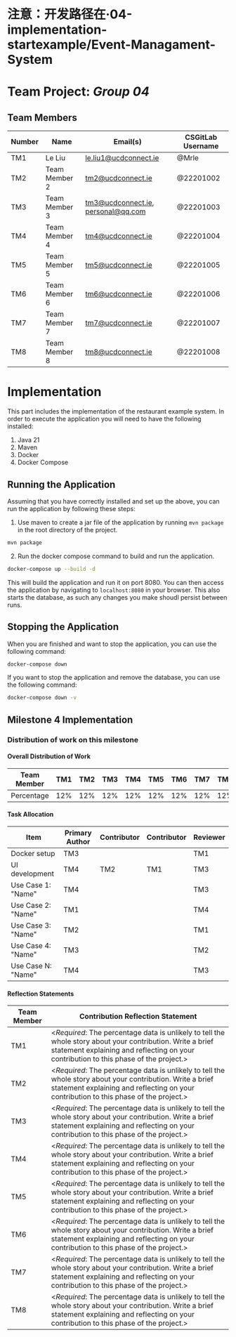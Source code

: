 # 注意：开发路径在·04-implementation-startexample/Event-Managament-System

# Team Project: *Group 04*

## Team Members
| Number | Name | Email(s) | CSGitLab Username |
|--------|------|----------|-------------------|
| TM1    | Le Liu | le.liu1@ucdconnect.ie | @Mrle |
| TM2    | Team Member 2 | tm2@ucdconnect.ie | @22201002 |     
| TM3    | Team Member 3 | tm3@ucdconnect.ie, personal@qq.com | @22201003 |     
| TM4    | Team Member 4 | tm4@ucdconnect.ie | @22201004 |     
| TM5    | Team Member 5 | tm5@ucdconnect.ie | @22201005 |     
| TM6    | Team Member 6 | tm6@ucdconnect.ie | @22201006 |     
| TM7    | Team Member 7 | tm7@ucdconnect.ie | @22201007 |     
| TM8    | Team Member 8 | tm8@ucdconnect.ie | @22201008 |

# Implementation

This part includes the implementation of the restaurant example system. In order to execute the application you will need to have the following installed:
1. Java 21
2. Maven
3. Docker
4. Docker Compose

## Running the Application	
Assuming that you have correctly installed and set up the above, you can run the application by following these steps:
1. Use maven to create a jar file of the application by running `mvn package` in the root directory of the project.
```bash
mvn package
```
2. Run the docker compose command to build and run the application.
```bash
docker-compose up --build -d
```

This will build the application and run it on port 8080. You can then access the application by navigating to `localhost:8080` in your browser. This also starts the database, as such any changes you make shoudl persist between runs.

## Stopping the Application
When you are finished and want to stop the application, you can use the following command:
```bash
docker-compose down
```

If you want to stop the application and remove the database, you can use the following command:
```bash
docker-compose down -v
```

## Milestone 4 Implementation

### Distribution of work on this milestone
#### Overall Distribution of Work
| Team Member | TM1 | TM2 | TM3 | TM4 | TM5 | TM6 | TM7 | TM8 |
|-------------|-----|-----|-----|-----|-----|-----|-----|-----|
| Percentage  | 12% | 12% | 12% | 12% | 12% | 12% | 12% | 12% |
#### Task Allocation
| Item               | Primary Author | Contributor | Contributor | Reviewer |
|--------------------|-----|-----|-----|-----|
| Docker setup       | TM3 |     |     | TM1 |
| UI development     | TM4 | TM2 | TM1 | TM3 |
| Use Case 1: "Name" | TM4 |     |     | TM3 |
| Use Case 2: "Name" | TM1 |     |     | TM4 |
| Use Case 3: "Name" | TM2 |     |     | TM1 |
| Use Case 4: "Name" | TM3 |     |     | TM2 |
| Use Case N: "Name" | TM4 |     |     | TM3 |


#### Reflection Statements
| Team Member | Contribution Reflection Statement |
|-------------|-------------------|
|TM1| <*Required*: The percentage data is unlikely to tell the whole story about your contribution. Write a brief statement explaining and reflecting on your contribution to this phase of the project.> |
|TM2| <*Required*: The percentage data is unlikely to tell the whole story about your contribution. Write a brief statement explaining and reflecting on your contribution to this phase of the project.> |
|TM3| <*Required*: The percentage data is unlikely to tell the whole story about your contribution. Write a brief statement explaining and reflecting on your contribution to this phase of the project.> |
|TM4| <*Required*: The percentage data is unlikely to tell the whole story about your contribution. Write a brief statement explaining and reflecting on your contribution to this phase of the project.> |
|TM5| <*Required*: The percentage data is unlikely to tell the whole story about your contribution. Write a brief statement explaining and reflecting on your contribution to this phase of the project.> |
|TM6| <*Required*: The percentage data is unlikely to tell the whole story about your contribution. Write a brief statement explaining and reflecting on your contribution to this phase of the project.> |
|TM7| <*Required*: The percentage data is unlikely to tell the whole story about your contribution. Write a brief statement explaining and reflecting on your contribution to this phase of the project.> |
|TM8| <*Required*: The percentage data is unlikely to tell the whole story about your contribution. Write a brief statement explaining and reflecting on your contribution to this phase of the project.> |

